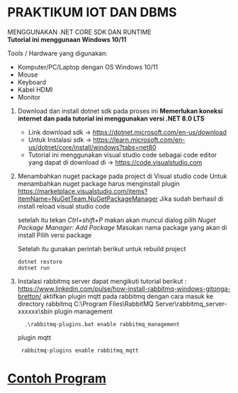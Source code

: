 # PRAKTIKUM IOT DAN DBMS
MENGGUNAKAN .NET CORE SDK DAN RUNTIME   
**Tutorial ini menggunaan Windows 10/11**

Tools / Hardware yang digunakan: 
- Komputer/PC/Laptop dengan OS Windows 10/11
- Mouse
- Keyboard
- Kabel HDMI 
- Monitor

1. Download dan install dotnet sdk pada proses ini **Memerlukan koneksi internet dan pada tutorial ini menggunakan versi .NET 8.0 LTS**
    - Link download sdk -> https://dotnet.microsoft.com/en-us/download
    - Untuk Instalasi sdk -> https://learn.microsoft.com/en-us/dotnet/core/install/windows?tabs=net80
    - Tutorial ini menggunakan visual studio code sebagai code editor yang dapat di download di -> https://code.visualstudio.com
      
    
         
2. Menambahkan nuget package pada project di Visual studio code
      Untuk menambahkan nuget package harus menginstall plugin https://marketplace.visualstudio.com/items?itemName=NuGetTeam.NuGetPackageManager
      Jika sudah berhasil di install reload visual studio code
      
      setelah itu tekan *Ctrl+shift+P* makan akan muncul dialog pilih *Nuget Package Manager: Add Package*
      Masukan nama package yang akan di install
      Pilih versi package
      
      Setelah itu gunakan perintah berikut untuk rebuild project
      ```
      dotnet restore
      dotnet run
      ```

2. Instalasi rabbitmq server dapat mengikuti tutorial berikut : https://www.linkedin.com/pulse/how-install-rabbitmq-windows-gitonga-bretton/
   aktifkan plugin mqtt pada rabbitmq dengan cara masuk ke directory rabbitmq C:\Program Files\RabbitMQ Server\rabbitmq_server-xxxxxx\sbin
   plugin management
    ```
      .\rabbitmq-plugins.bat enable rabbitmq_management
      ```
   plugin mqtt
     ```
      rabbitmq-plugins enable rabbitmq_mqtt
      ```
         
         
# [**Contoh Program**](https://github.com/nurmanhariyanto/absensi-iot)

         
          
